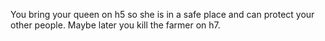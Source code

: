 You bring your queen on h5 so she is in a safe place and can protect your other
people. Maybe later you kill the farmer on h7.
